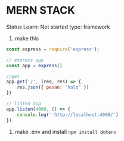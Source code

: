 # MERN STACK

Status Learn: Not started
type: framework

1. make this

```jsx
const express = require('express');

// express app
const app = express()

//get
app.get('/', (req, res) => {
    res.json({ pesan: "halo" })
})

// listen app
app.listen(4000, () => {
    console.log(' http://localhost:4000/')
})
```

1. make .env and install `npm install dotenv`